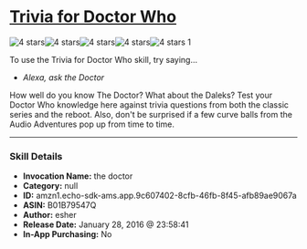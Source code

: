 # [Trivia for Doctor Who](http://alexa.amazon.com/#skills/amzn1.echo-sdk-ams.app.9c607402-8cfb-46fb-8f45-afb89ae9067a)
![4 stars](../../images/ic_star_black_18dp_1x.png)![4 stars](../../images/ic_star_black_18dp_1x.png)![4 stars](../../images/ic_star_black_18dp_1x.png)![4 stars](../../images/ic_star_black_18dp_1x.png)![4 stars](../../images/ic_star_border_black_18dp_1x.png) 1

To use the Trivia for Doctor Who skill, try saying...

* *Alexa, ask the Doctor*

How well do you know The Doctor?  What about the Daleks?  Test your Doctor Who knowledge here against trivia questions from both the classic series and the reboot.  Also, don't be surprised if a few curve balls from the Audio Adventures pop up from time to time.

***

### Skill Details

* **Invocation Name:** the doctor
* **Category:** null
* **ID:** amzn1.echo-sdk-ams.app.9c607402-8cfb-46fb-8f45-afb89ae9067a
* **ASIN:** B01B79547Q
* **Author:** esher
* **Release Date:** January 28, 2016 @ 23:58:41
* **In-App Purchasing:** No
